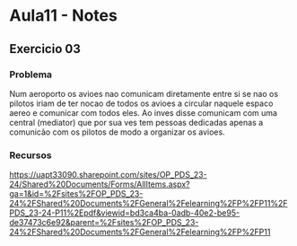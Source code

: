 # Aula11 - Notes

## Exercicio 03

### Problema
Num aeroporto os avioes nao comunicam diretamente entre si se nao os pilotos iriam de ter nocao de todos os avioes a circular naquele espaco aereo e comunicar com todos eles. Ao inves disse comunicam com uma central (mediator) que por sua ves tem pessoas dedicadas apenas a comunicão com os pilotos de modo a organizar os avioes.



### Recursos
https://uapt33090.sharepoint.com/sites/OP_PDS_23-24/Shared%20Documents/Forms/AllItems.aspx?ga=1&id=%2Fsites%2FOP_PDS_23-24%2FShared%20Documents%2FGeneral%2Felearning%2FP%2FP11%2FPDS_23-24-P11%2Epdf&viewid=bd3ca4ba-0adb-40e2-be95-de37473c6e92&parent=%2Fsites%2FOP_PDS_23-24%2FShared%20Documents%2FGeneral%2Felearning%2FP%2FP11